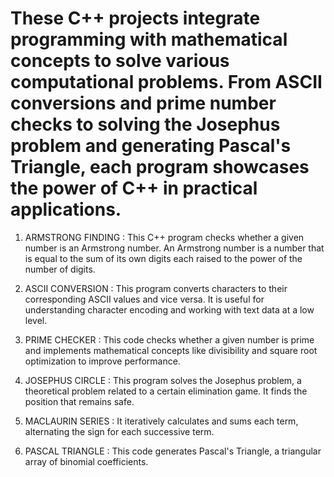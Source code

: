 # These C++ projects integrate programming with mathematical concepts to solve various computational problems. From ASCII conversions and prime number checks to solving the Josephus problem and generating Pascal's Triangle, each program showcases the power of C++ in practical applications.

1) ARMSTRONG FINDING : This C++ program checks whether a given number is an Armstrong number. An Armstrong number is a number that is equal to the sum of its own digits each raised to the power of the number of digits.
   

2) ASCII CONVERSION : This program converts characters to their corresponding ASCII values and vice versa. It is useful for understanding character encoding and working with text data at a low level.
   

3) PRIME CHECKER : This code checks whether a given number is prime and implements mathematical concepts like divisibility and square root optimization to improve performance.

4) JOSEPHUS CIRCLE : This program solves the Josephus problem, a theoretical problem related to a certain elimination game. It finds the position that remains safe.

5) MACLAURIN SERIES : It iteratively calculates and sums each term, alternating the sign for each successive term.

6) PASCAL TRIANGLE : This code generates Pascal's Triangle, a triangular array of binomial coefficients.

